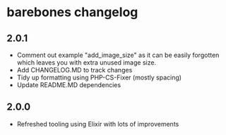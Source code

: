 # barebones changelog

## 2.0.1

* Comment out example "add_image_size" as it can be easily forgotten which leaves you with extra unused image size.
* Add CHANGELOG.MD to track changes
* Tidy up formatting using PHP-CS-Fixer (mostly spacing)
* Update README.MD dependencies

## 2.0.0

* Refreshed tooling using Elixir with lots of improvements
